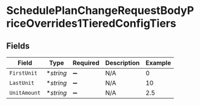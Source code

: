 # SchedulePlanChangeRequestBodyPriceOverrides1TieredConfigTiers


## Fields

| Field              | Type               | Required           | Description        | Example            |
| ------------------ | ------------------ | ------------------ | ------------------ | ------------------ |
| `FirstUnit`        | **string*          | :heavy_minus_sign: | N/A                | 0                  |
| `LastUnit`         | **string*          | :heavy_minus_sign: | N/A                | 10                 |
| `UnitAmount`       | **string*          | :heavy_minus_sign: | N/A                | 2.5                |